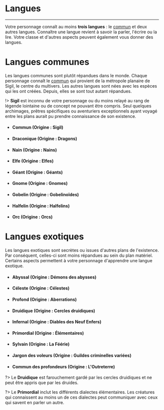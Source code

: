 # Langues <!-- {docsify-ignore} -->

---

Votre personnage connaît au moins **trois langues** : le [commun](#commun-origine-sigil) et deux autres langues. Connaître une langue revient à savoir la parler, l'écrire ou la lire. Votre classe et d'autres aspects peuvent également vous donner des langues.

# Langues communes

Les langues communes sont plutôt répandues dans le monde. Chaque personnage connaît le [commun](#commun-origine-sigil) qui provient de la métropole planaire de Sigil, le centre du multivers. Les autres langues sont nées avec les espèces qui les ont créées. Depuis, elles se sont tout autant répandues.

!> **Sigil** est inconnu de votre personnage ou du moins relayé au rang de légende lointaine ou de concept ne pouvant être compris. Seul quelques archimages, prêtres spécifiques ou aventuriers exceptionnels ayant voyagé entre les plans aurait pu prendre connaissance de son existence.

- #### **Commun** (Origine : Sigil) <!-- {docsify-ignore} -->
- #### **Draconique** (Origine : Dragons) <!-- {docsify-ignore} -->
- #### **Nain** (Origine : Nains) <!-- {docsify-ignore} -->
- #### **Elfe** (Origine : Elfes) <!-- {docsify-ignore} -->
- #### **Géant** (Origine : Géants) <!-- {docsify-ignore} -->
- #### **Gnome** (Origine : Gnomes) <!-- {docsify-ignore} -->
- #### **Gobelin** (Origine : Gobelinoïdes) <!-- {docsify-ignore} -->
- #### **Halfelin** (Origine : Halfelins) <!-- {docsify-ignore} -->
- #### **Orc** (Origine : Orcs) <!-- {docsify-ignore} -->

# Langues exotiques

Les langues exotiques sont secrètes ou issues d'autres plans de l'existence. Par conséquent, celles-ci sont moins répandues au sein du plan matériel. Certains aspects permettent à votre personnage d'apprendre une langue exotique.

- #### **Abyssal** (Origine : Démons des abysses) <!-- {docsify-ignore} -->
- #### **Céleste** (Origine : Célestes) <!-- {docsify-ignore} -->
- #### **Profond** (Origine : Aberrations) <!-- {docsify-ignore} -->
- #### **Druidique** (Origine : Cercles druidiques) <!-- {docsify-ignore} -->
- #### **Infernal** (Origine : Diables des Neuf Enfers) <!-- {docsify-ignore} -->
- #### **Primordial** (Origine : Élémentaires) <!-- {docsify-ignore} -->
- #### **Sylvain** (Origine : La Féérie) <!-- {docsify-ignore} -->
- #### **Jargon des voleurs** (Origine : Guildes criminelles variées) <!-- {docsify-ignore} -->
- #### **Commun des profondeurs** (Origine : L'Outreterre) <!-- {docsify-ignore} -->

?> Le **Druidique** est farouchement gardé par les cercles druidiques et ne peut être appris que par les druides.

?> Le **Primordial** inclut les différents dialectes élémentaires. Les créatures qui connaissent au moins un de ces dialectes peut communiquer avec ceux qui savent en parler un autre.